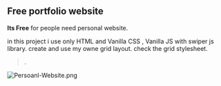 ## Free portfolio website
**Its Free** for people need personal website.

in this project i use only HTML and Vanilla CSS , Vanilla JS with  swiper js library.
create and use my owne grid layout.
check the grid stylesheet.

>.


![Persoanl-Website.png](https://i.postimg.cc/TYxdfjpJ/Persoanl-Website.png)
